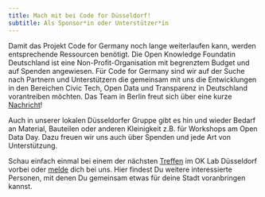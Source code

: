 ```yaml
---
title: Mach mit bei Code for Düsseldorf!
subtitle: Als Sponsor*in oder Unterstützer*in
---
```


Damit das Projekt Code for Germany noch lange weiterlaufen kann, werden entsprechende Ressourcen benötigt. Die Open Knowledge Foundatin Deutschland ist eine Non-Profit-Organisation mit begrenztem Budget und auf Spenden angewiesen. Für Code for Germany sind wir auf der Suche nach Partnern und Unterstützern die gemeinsam mit uns die Entwicklungen in den Bereichen Civic Tech, Open Data und Transparenz in Deutschland vorantreiben möchten. Das Team in Berlin freut sich über eine kurze <a href="mailto:info@codefor.de">Nachricht</a>!

Auch in unserer lokalen Düsseldorfer Gruppe gibt es hin und wieder Bedarf an Material, Bauteilen oder anderen Kleinigkeit z.B. für Workshops am Open Data Day. Dazu freuen wir uns auch über Spenden und jede Art von Unterstützung.

Schau einfach einmal bei einem der nächsten [Treffen](/termine/) im OK Lab Düsseldorf vorbei oder [melde](/kontakt/) dich bei uns.
Hier findest Du weitere interessierte Personen, mit denen Du gemeinsam etwas für deine Stadt voranbringen kannst.
